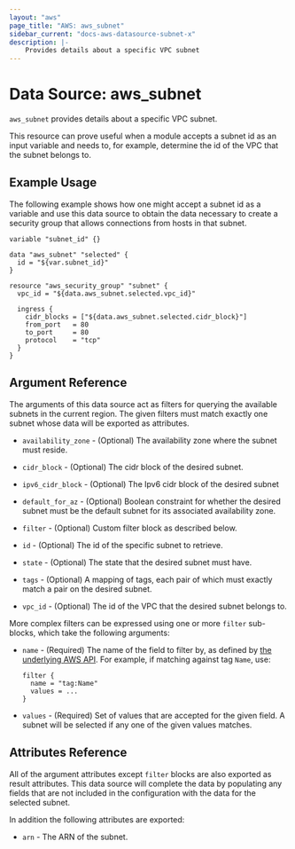 ```yaml
---
layout: "aws"
page_title: "AWS: aws_subnet"
sidebar_current: "docs-aws-datasource-subnet-x"
description: |-
    Provides details about a specific VPC subnet
---
```


# Data Source: aws_subnet

`aws_subnet` provides details about a specific VPC subnet.

This resource can prove useful when a module accepts a subnet id as
an input variable and needs to, for example, determine the id of the
VPC that the subnet belongs to.

## Example Usage

The following example shows how one might accept a subnet id as a variable
and use this data source to obtain the data necessary to create a security
group that allows connections from hosts in that subnet.

```hcl
variable "subnet_id" {}

data "aws_subnet" "selected" {
  id = "${var.subnet_id}"
}

resource "aws_security_group" "subnet" {
  vpc_id = "${data.aws_subnet.selected.vpc_id}"

  ingress {
    cidr_blocks = ["${data.aws_subnet.selected.cidr_block}"]
    from_port   = 80
    to_port     = 80
    protocol    = "tcp"
  }
}
```

## Argument Reference

The arguments of this data source act as filters for querying the available
subnets in the current region. The given filters must match exactly one
subnet whose data will be exported as attributes.

* `availability_zone` - (Optional) The availability zone where the
  subnet must reside.

* `cidr_block` - (Optional) The cidr block of the desired subnet.

* `ipv6_cidr_block` - (Optional) The Ipv6 cidr block of the desired subnet

* `default_for_az` - (Optional) Boolean constraint for whether the desired
  subnet must be the default subnet for its associated availability zone.

* `filter` - (Optional) Custom filter block as described below.

* `id` - (Optional) The id of the specific subnet to retrieve.

* `state` - (Optional) The state that the desired subnet must have.

* `tags` - (Optional) A mapping of tags, each pair of which must exactly match
  a pair on the desired subnet.

* `vpc_id` - (Optional) The id of the VPC that the desired subnet belongs to.

More complex filters can be expressed using one or more `filter` sub-blocks,
which take the following arguments:

* `name` - (Required) The name of the field to filter by, as defined by
  [the underlying AWS API](http://docs.aws.amazon.com/AWSEC2/latest/APIReference/API_DescribeSubnets.html).
  For example, if matching against tag `Name`, use:
  
  ```hcl
  filter {
    name = "tag:Name"
    values = ...
  }
  ```

* `values` - (Required) Set of values that are accepted for the given field.
  A subnet will be selected if any one of the given values matches.

## Attributes Reference

All of the argument attributes except `filter` blocks are also exported as
result attributes. This data source will complete the data by populating
any fields that are not included in the configuration with the data for
the selected subnet.

In addition the following attributes are exported:

* `arn` - The ARN of the subnet.

